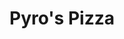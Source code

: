 ---
template: Post
title: Pyro's Pizza
tags: Pizza
category: Regional Chain
phone: 901-221-8109
website: https://pyrospizza.olo.com/
services: curbside, delivery
---